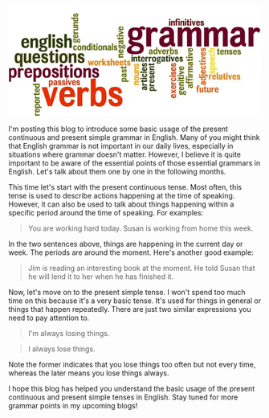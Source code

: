 ![image](./img/banners/EnglishGrammar.png)

I'm posting this blog to introduce some basic usage of the present continuous and present simple grammar in English. Many of you might think that English grammar is not important in our daily lives, especially in situations where grammar doesn't matter. However, I believe it is quite important to be aware of the essential points of those essential grammars in English. Let's talk about them one by one in the following months.

This time let's start with the present continuous tense. Most often, this tense is used to describe actions happening at the time of speaking. However, it can also be used to talk about things happening within a specific period around the time of speaking. For examples:
> You are working hard today.
> Susan is working from home this week.

In the two sentences above, things are happening in the current day or week. The periods are around the moment. Here's another good example:
> Jim is reading an interesting book at the moment. He told Susan that he will lend it to her when he has finished it.

Now, let's move on to the present simple tense. I won't spend too much time on this because it's a very basic tense. It's used for things in general or things that happen repeatedly. There are just two similar expressions you need to pay attention to. 

> I'm always losing things.

> I always lose things.

Note the former indicates that you lose things too often but not every time, whereas the later means you lose things always.

I hope this blog has helped you understand the basic usage of the present continuous and present simple tenses in English. Stay tuned for more grammar points in my upcoming blogs!